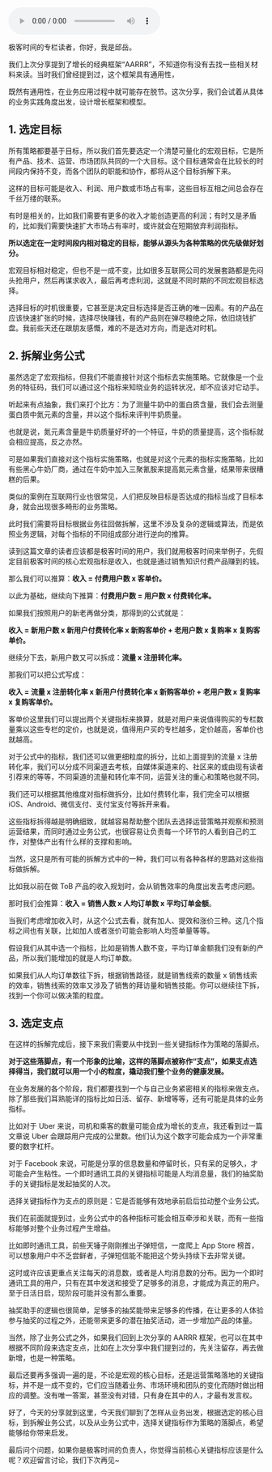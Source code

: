 <audio title="12 _ 产品增长有哪些业务公式与关键指标？（下）" src="https://static001.geekbang.org/resource/audio/75/41/757568c5db3174a6b76ff16856888041.mp3" controls="controls"></audio> 
<p>极客时间的专栏读者，你好，我是邱岳。</p>
<p>我们上次分享提到了增长的经典框架“AARRR”，不知道你有没有去找一些相关材料来读。当时我们曾经提到过，这个框架具有通用性，</p>
<p>既然有通用性，在业务应用过程中就可能存在脱节。这次分享，我们会试着从具体的业务实践角度出发，设计增长框架和模型。</p>
<h2>1. 选定目标</h2>
<p>所有策略都要基于目标，所以我们首先要选定一个清楚可量化的宏观目标，它是所有产品、技术、运营、市场团队共同的一个大目标。这个目标通常会在比较长的时间段内保持不变，而各个团队的职能和协作，都将从这个目标拆解下来。</p>
<p>这样的目标可能是收入、利润、用户数或市场占有率，这些目标互相之间总会存在千丝万缕的联系。</p>
<p>有时是相关的，比如我们需要有更多的收入才能创造更高的利润；有时又是矛盾的，比如我们需要快速扩大市场占有率时，或许就会在短期放弃利润指标。</p>
<p><strong>所以选定在一定时间段内相对稳定的目标，能够从源头为各种策略的优先级做好划分。</strong></p>
<p>宏观目标相对稳定，但也不是一成不变，比如很多互联网公司的发展套路都是先闷头抢用户，然后再谋求收入，最后再考虑利润，这就是不同时期的不同宏观目标选择。</p>
<p>选择目标的时机很重要，它甚至是决定目标选择是否正确的唯一因素。有的产品在应该快速扩张的时候，选择尽快赚钱，有的产品则在弹尽粮绝之际，依旧烧钱扩盘。<span class="orange">我前些天还在跟朋友感慨，难的不是选对方向，而是选对时机。</span></p><!-- [[[read_end]]] -->
<h2>2. 拆解业务公式</h2>
<p>虽然选定了宏观指标，但我们不能直接针对这个指标去实施策略。它就像是一个业务的特征码，我们可以通过这个指标来知晓业务的运转状况，却不应该对它动手。</p>
<p>听起来有点抽象，我们来打个比方：为了测量牛奶中的蛋白质含量，我们会去测量蛋白质中氮元素的含量，并以这个指标来评判牛奶质量。</p>
<p>也就是说，氮元素含量是牛奶质量好坏的一个特征，牛奶的质量提高，这个指标就会相应提高，反之亦然。</p>
<p>可是如果我们直接对这个指标实施策略，也就是对这个元素的指标实施策略，比如有些黑心牛奶厂商，通过在牛奶中加入三聚氰胺来提高氮元素含量，结果带来很糟糕的后果。</p>
<p>类似的案例在互联网行业也很常见，人们把反映目标是否达成的指标当成了目标本身，就会出现很多畸形的业务策略。</p>
<p>此时我们需要将目标根据业务往回做拆解，这里不涉及复杂的逻辑或算法，而是依照业务逻辑，对每个指标的不同组成部分进行逆向的推算。</p>
<p>读到这篇文章的读者应该都是极客时间的用户，我们就用极客时间来举例子，先假定目前极客时间的核心宏观指标是收入，也就是通过销售知识付费产品赚到的钱。</p>
<p>那么我们可以推算：<strong>收入 = 付费用户数 x 客单价。</strong></p>
<p>以此为基础，继续向下推算：<strong>付费用户数 = 用户数 x 付费转化率。</strong></p>
<p>如果我们按照用户的新老再做分类，那得到的公式就是：</p>
<p><strong>收入 = 新用户数 x 新用户付费转化率 x 新购客单价 + 老用户数 x 复购率 x 复购客单价。</strong></p>
<p>继续分下去，新用户数又可以拆成：<strong>流量 x 注册转化率。</strong></p>
<p>那我们可以把公式写成：</p>
<p><strong>收入 = 流量 x 注册转化率 x 新用户付费转化率 x 新购客单价 + 老用户数 x 复购率 x 复购客单价。</strong></p>
<p>客单价这里我们可以提出两个关键指标来换算，就是对用户来说值得购买的专栏数量乘以这些专栏的定价，也就是说，值得用户买的专栏越多，定价越高，客单价也就越高。</p>
<p>对于公式中的指标，我们还可以做更细粒度的拆分，比如上面提到的流量 x 注册转化率，我们可以分成不同渠道去考核，自媒体渠道来的、社区来的或由现有读者引荐来的等等，不同渠道的流量和转化率不同，运营关注的重心和策略也就不同。</p>
<p>我们还可以根据其他维度对指标做拆分，比如付费转化率，我们完全可以根据 iOS、Android、微信支付、支付宝支付等拆开来看。</p>
<p>这些指标拆得越是明确细致，就越容易帮助整个团队去选择运营策略并观察和预测运营结果，而同时通过业务公式，也很容易让负责每一个环节的人看到自己的工作，对整体产出有什么样的支撑和影响。</p>
<p>当然，这只是所有可能的拆解方式中的一种，我们可以有各种各样的思路对这些指标做拆解。</p>
<p>比如我以前在做 ToB 产品的收入规划时，会从销售效率的角度出发去考虑问题。</p>
<p>那时我们会推算：<strong>收入 = 销售人数 x 人均订单数 x 平均订单金额</strong>。</p>
<p>当我们考虑增加收入时，从这个公式去看，就有加人、提效和涨价三种。这几个指标之间也有关联，比如加人或者涨价可能会影响人均签单量等等。</p>
<p>假设我们从其中选一个指标，比如是销售人数不变，平均订单金额我们没有新的产品，所以我们能增加的就是人均订单数。</p>
<p>如果我们从人均订单数往下拆，根据销售路径，就是销售线索的数量 x 销售线索的效率，销售线索的效率又涉及了销售的拜访量和销售技能。你可以继续往下拆，找到一个你可以做决策的粒度。</p>
<h2>3. 选定支点</h2>
<p>在这样的拆解完成后，接下来我们需要从中找到一些关键指标作为策略的落脚点。</p>
<p><strong>对于这些落脚点，有一个形象的比喻，这样的落脚点被称作“支点”，如果支点选择得当，我们就可以用一个小的粒度，撬动我们整个业务的健康发展。</strong></p>
<p>在业务发展的各个阶段，我们都要找到一个与自己业务紧密相关的指标来做支点。除了那些我们耳熟能详的指标比如日活、留存、新增等等，还有可能是具体的业务指标。</p>
<p>比如对于 Uber 来说，司机和乘客的数量可能会成为增长的支点，我还看到过一篇文章说 Uber 会跟踪用户完成的公里数。他们认为这个数字可能会成为一个非常重要的数字杠杆。</p>
<p>对于 Facebook 来说，可能是分享的信息数量和停留时长，只有呆的足够久，才可能会产生粘性。一个即时通讯工具的关键指标可能是人均消息量，我们的抽奖助手的关键指标是发起抽奖的人次。</p>
<p><span class="orange">选择关键指标作为支点的原则是：它是否能够有效地承前启后拉动整个业务公式。</span></p>
<p>我们在前面就提到过，业务公式中的各种指标可能会相互牵涉和关联，而有一些指标能够对整个业务过程产生增益。</p>
<p>比如即时通讯工具，前些天锤子刚刚推出子弹短信，一度爬上 App Store 榜首，可以想象用户中不乏尝鲜者，子弹短信能不能把这个势头持续下去非常关键。</p>
<p>这时或许应该更重点关注每天的消息数，或者是人均消息数的分布。因为一个即时通讯工具的用户，只有在其中发送和接受了足够多的消息，才能成为真正的用户。至于日活日启，现阶段可能并没有那么重要。</p>
<p>抽奖助手的逻辑也很简单，足够多的抽奖能带来足够多的传播，在让更多的人体验参与抽奖的过程之外，还能带来更多的潜在抽奖活动，进一步增加产品的体量。</p>
<p>当然，除了业务公式之外，如果我们回到上次分享的 AARRR 框架，也可以在其中根据不同阶段来选定支点，比如在上次分享中我们提到过的，先关注留存，再去做新增，也是一种策略。</p>
<p>最后还要再多强调一遍的是，<span class="orange">不论是宏观的核心目标，还是运营策略落地的关键指标，并不是一成不变的，它们应当随着业务、市场环境和团队的变化而随时做出相应的调整。</span>没有唯一答案，甚至没有对错，只有身在其中的人，才最有发言权。</p>
<p>好了，今天的分享就到这里，今天我们聊到了怎样从业务出发，根据选定的核心目标，到拆解业务公式，以及从业务公式中，选择关键指标作为策略的落脚点，希望能够给你带来启发。</p>
<p>最后问个问题，如果你是极客时间的负责人，你觉得当前核心关键指标应该是什么呢？欢迎留言讨论，我们下次再见~</p>
<p></p>
